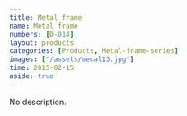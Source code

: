 ```yaml
---
title: Metal frame
name: Metal frame
numbers: [D-014]
layout: products
categories: [Products, Metal-frame-series]
images: ["/assets/medal13.jpg"]
time: 2015-02-15
aside: true
---
```


No description.
